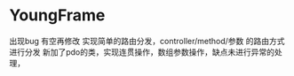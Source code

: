 # YoungFrame
出现bug 有空再修改
实现简单的路由分发，controller/method/参数 的路由方式进行分发
新加了pdo的类，实现连贯操作，数组参数操作，缺点未进行异常的处理，
